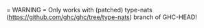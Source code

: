 = WARNING =
Only works with (patched) type-nats (https://github.com/ghc/ghc/tree/type-nats) branch of GHC-HEAD!
